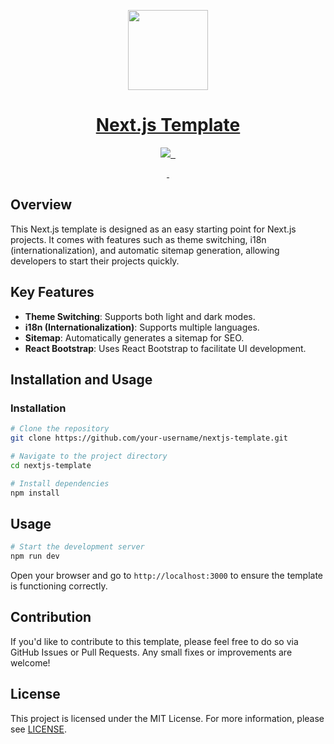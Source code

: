 <p align="center">
  <a href="https://nextjs.org">
    <picture>
      <source media="(prefers-color-scheme: dark)" srcset="https://assets.vercel.com/image/upload/v1662130559/nextjs/Icon_dark_background.png">
      <img src="https://assets.vercel.com/image/upload/v1662130559/nextjs/Icon_light_background.png" height="128">
    </picture>
    <h1 align="center">Next.js Template</h1>
  </a>
</p>

<p align="center">
  <a aria-label="Vercel logo" href="https://vercel.com">
    <img src="https://img.shields.io/badge/MADE%20BY%20Vercel-000000.svg?style=for-the-badge&logo=Vercel&labelColor=000">
  </a>
  <a aria-label="NPM version" href="https://www.npmjs.com/package/next/v/14.2.2">
    <img alt="" src="https://img.shields.io/badge/V14.2.2-blue?style=for-the-badge&label=NPM&labelColor=black">
  </a>
  <a aria-label="License" href="https://github.com/vercel/next.js/blob/canary/license.md">
    <img alt="" src="https://img.shields.io/npm/l/next.svg?style=for-the-badge&labelColor=000000">
  </a>
</p>

<p align="center">
  <a aria-label="README - English" href="./README.md">
    <img alt="" src="https://img.shields.io/badge/English-blue?style=for-the-badge">
  </a>
  <a aria-label="README - 日本語" href="./ja.md">
    <img alt="" src="https://img.shields.io/badge/日本語-blue?style=for-the-badge">
  </a>
</p>

## Overview

This Next.js template is designed as an easy starting point for Next.js projects. It comes with features such as theme switching, i18n (internationalization), and automatic sitemap generation, allowing developers to start their projects quickly.

## Key Features

- **Theme Switching**: Supports both light and dark modes.
- **i18n (Internationalization)**: Supports multiple languages.
- **Sitemap**: Automatically generates a sitemap for SEO.
- **React Bootstrap**: Uses React Bootstrap to facilitate UI development.

## Installation and Usage

### Installation

```bash
# Clone the repository
git clone https://github.com/your-username/nextjs-template.git

# Navigate to the project directory
cd nextjs-template

# Install dependencies
npm install
```

## Usage

```bash
# Start the development server
npm run dev
```

Open your browser and go to `http://localhost:3000` to ensure the template is functioning correctly.

## Contribution

If you'd like to contribute to this template, please feel free to do so via GitHub Issues or Pull Requests. Any small fixes or improvements are welcome!

## License

This project is licensed under the MIT License. For more information, please see [LICENSE](./LICENSE.txt).
